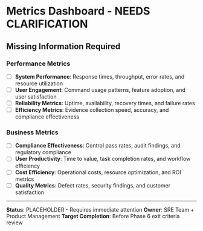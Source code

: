 # Metrics Dashboard - NEEDS CLARIFICATION

<!-- NEEDS CLARIFICATION: Production metrics visualization and analysis -->
<!-- CONTEXT: Phase 6 exit criteria requires metrics dashboard operational with key performance indicators -->
<!-- PRIORITY: High - Required for performance monitoring and continuous improvement -->

## Missing Information Required

### Performance Metrics
- [ ] **System Performance**: Response times, throughput, error rates, and resource utilization
- [ ] **User Engagement**: Command usage patterns, feature adoption, and user satisfaction
- [ ] **Reliability Metrics**: Uptime, availability, recovery times, and failure rates
- [ ] **Efficiency Metrics**: Evidence collection speed, accuracy, and compliance effectiveness

### Business Metrics
- [ ] **Compliance Effectiveness**: Control pass rates, audit findings, and regulatory compliance
- [ ] **User Productivity**: Time to value, task completion rates, and workflow efficiency
- [ ] **Cost Efficiency**: Operational costs, resource optimization, and ROI metrics
- [ ] **Quality Metrics**: Defect rates, security findings, and customer satisfaction

---

**Status**: PLACEHOLDER - Requires immediate attention
**Owner**: SRE Team + Product Management
**Target Completion**: Before Phase 6 exit criteria review